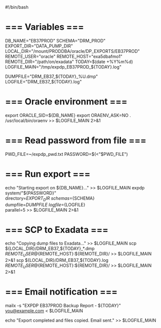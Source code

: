 #!/bin/bash

# === Variables ===
DB_NAME="EB37PROD"
SCHEMA="DRM_PROD"
EXPORT_DIR="DATA_PUMP_DIR"
LOCAL_DIR="/mount/PRODDBA/oracle/DP_EXPORTS/EB37PROD"
REMOTE_USER="oracle"
REMOTE_HOST="exa5dbafmo1"
REMOTE_DIR="/path/on/exadata"
TODAY=$(date +%Y%m%d)
LOGFILE_MAIN="/tmp/expdp_EB37PROD_${TODAY}.log"

DUMPFILE="DRM_EB37_${TODAY}_%U.dmp"
LOGFILE="DRM_EB37_${TODAY}.log"

# === Oracle environment ===
export ORACLE_SID=${DB_NAME}
export ORAENV_ASK=NO
. /usr/local/bin/oraenv >> $LOGFILE_MAIN 2>&1

# === Read password from file ===
PWD_FILE=~/expdp_pwd.txt
PASSWORD=$(<"$PWD_FILE")

# === Run export ===
echo "Starting export on ${DB_NAME}..." >> $LOGFILE_MAIN
expdp system/"${PASSWORD}" \
  directory=${EXPORT_DIR} \
  schemas=${SCHEMA} \
  dumpfile=${DUMPFILE} \
  logfile=${LOGFILE} \
  parallel=5 >> $LOGFILE_MAIN 2>&1

# === SCP to Exadata ===
echo "Copying dump files to Exadata..." >> $LOGFILE_MAIN
scp ${LOCAL_DIR}/DRM_EB37_${TODAY}_*.dmp ${REMOTE_USER}@${REMOTE_HOST}:${REMOTE_DIR}/ >> $LOGFILE_MAIN 2>&1
scp ${LOCAL_DIR}/DRM_EB37_${TODAY}.log ${REMOTE_USER}@${REMOTE_HOST}:${REMOTE_DIR}/ >> $LOGFILE_MAIN 2>&1

# === Email notification ===
mailx -s "EXPDP EB37PROD Backup Report - ${TODAY}" you@example.com < $LOGFILE_MAIN

echo "Export completed and files copied. Email sent." >> $LOGFILE_MAIN
